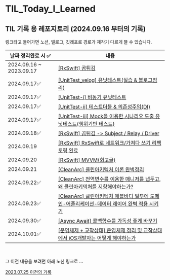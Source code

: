 # TIL_Today_I_Learned


## TIL 기록 용 레포지토리 (2024.09.16 부터의 기록)
링크타고 들어가면 노션, 벨로그, 깃레포로 경로가 제각기 다르게 뜰 수 있습니다.

|날짜 정리완료 시 ✅|내용|
|----|---|
|2024.09.16 ~ 2023.09.17|[\[RxSwift\] 곰튀김](해당주소넣어야함)|
|2024.09.17✅|[\[UnitTest_velog\] 유닛테스트(실습 & 블로그정리)](https://velog.io/@osgneb8359/Unit-Test)|
|2024.09.17✅|[\[UnitTest-i\] 비동기 유닛테스트](https://www.notion.so/unitTest-712f1ae6e78c48a9ae83ecdc602cac70?pvs=4)|
|2024.09.17✅|[\[UnitTest-ii\] 테스트더블 & 의존성주입(DI)](https://www.notion.so/testDouble-Dependency-injection-376429af0cee445085ee538a1ad4f449?pvs=4)|
|2024.09.17✅|[\[UnitTest-iii\] Mock을 이용한 시나리오 도출 유닛테스트(행위기반 테스트)](https://www.notion.so/Mock-222ce893de234479ad4c11b8ab044b4c?pvs=4)|
|2024.09.18✅|[\[RxSwift\] 곰튀김 -> Subject / Relay / Driver](https://www.notion.so/Subject-Relay-Driver-10d2179de525809eae54d04f7ba629a7?pvs=4)|
|2024.09.19|[\[RxSwift\] RxSwift로 네트워크/가져다 쓰기 리팩토링 완료](해당주소넣어야함)|
|2024.09.20|[\[RxSwift\] MVVM(회고글)](해당주소넣어야함)|
|2024.09.21|[\[CleanArc\] 클린아키텍처 이론 완벽정리](해당주소넣어야함)|
|2024.09.22✅|[\[CleanArc\] 전역변수를 이용한 매니저를 냅두고, 왜 클린아키텍처를 지향해야하는가?](https://www.notion.so/1062179de52580d39960f24fbb2a3882?pvs=4)|
|2024.09.23✅|[\[CleanArc\] 클린아키텍처 애블바디 일부에 도메인-어플리케이션-데이터 레이어 완벽 적용 시키기](https://www.notion.so/Clean-Arc-Usecase-1062179de525804d95a7de1a22d4d7ac?pvs=4)|
|2024.09.30✅|[\[Async Await\] 콜백함수를 가독성 좋게 바꾸기](https://velog.io/@osgneb8359/iOS.-API-async-await을-이용한-네트워크-코드-이쁘게-작성하기)|
|2024.10.01✅|[\[운영체제 + 교착상태\] 운영체제 정리 및 교착상태에서 iOS개발자는 어떻게 해야하는가](https://velog.io/@osgneb8359/운영체제-iOS-교착상태에서-우리는-어떻게-해결할-수-있을까)|


<br>

그 이전 내용을 보려면 아래 노션 링크로 ...

[2023.07.25 이전의 기록](노션링크주소넣어야함)
